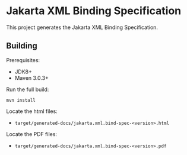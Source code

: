 Jakarta XML Binding Specification
============================

This project generates the Jakarta XML Binding Specification.

Building
--------

Prerequisites:

* JDK8+
* Maven 3.0.3+

Run the full build:

`mvn install`

Locate the html files:
- `target/generated-docs/jakarta.xml.bind-spec-<version>.html`

Locate the PDF files:
- `target/generated-docs/jakarta.xml.bind-spec-<version>.pdf`
